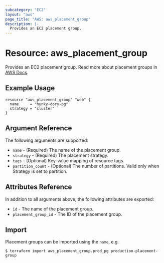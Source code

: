 ```yaml
---
subcategory: "EC2"
layout: "aws"
page_title: "AWS: aws_placement_group"
description: |-
  Provides an EC2 placement group.
---
```


# Resource: aws_placement_group

Provides an EC2 placement group. Read more about placement groups
in [AWS Docs](https://docs.aws.amazon.com/AWSEC2/latest/UserGuide/placement-groups.html).

## Example Usage

```hcl
resource "aws_placement_group" "web" {
  name     = "hunky-dory-pg"
  strategy = "cluster"
}
```

## Argument Reference

The following arguments are supported:

* `name` - (Required) The name of the placement group.
* `strategy` - (Required) The placement strategy.
* `tags` - (Optional) Key-value mapping of resource tags.
* `partition_count` - (Optional) The number of partitions. Valid only when Strategy is set to partition.

## Attributes Reference

In addition to all arguments above, the following attributes are exported:

* `id` - The name of the placement group.
* `placement_group_id` - The ID of the placement group.

## Import

Placement groups can be imported using the `name`, e.g.

```
$ terraform import aws_placement_group.prod_pg production-placement-group
```
